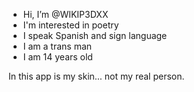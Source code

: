 - Hi, I’m @WIKIP3DXX
- I'm interested in poetry
-  I speak Spanish and sign language
-  I am a trans man
-  I am 14 years old

In this app is my skin... not my real person.

